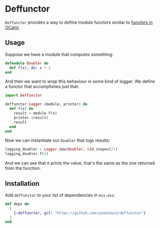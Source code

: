 # Deffunctor

`Deffunctor` provides a way to define module functors similar
to [functors in OCaml](https://ocaml.org/learn/tutorials/functors.html).

## Usage

Suppose we have a module that computes something:

```elixir
defmodule Doubler do
  def f(x), do: x * 2
end
```

And then we want to wrap this behaviour in some kind of logger.
We define a functor that accomplishes just that:

```elixir
import Deffunctor

deffunctor Logger.(module, printer) do
  def f(x) do
    result = module.f(x)
    printer.(result)
    result
  end
end
```

Now we can instantiate our `Doubler` that logs results:

```elixir
logging_doubler = Logger.new(Doubler, &IO.inspect/1)
logging_doubler.f(2)
```

And we can see that it prints the value, that's the same as the one
returned from the function.

## Installation

Add `deffunctor` to your list of dependencies in `mix.exs`:

```elixir
def deps do
  [
    {:deffunctor, git: "https://github.com/yunmikun2/deffunctor"}
  ]
end
```
